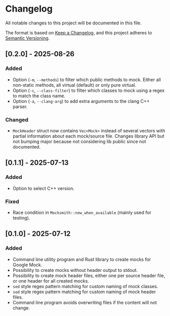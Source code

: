 # Changelog

All notable changes to this project will be documented in this file.

The format is based on [Keep a Changelog](https://keepachangelog.com/en/1.1.0/),
and this project adheres to [Semantic Versioning](https://semver.org/spec/v2.0.0.html).


## [0.2.0] - 2025-08-26

### Added
- Option (`-m`, `--methods`) to filter which public methods to mock. Either all non-static
  methods, all virtual (default) or only pure virtual.
- Option (`-c`, `--class-filter`) to filter which classes to mock using a regex to match
  the class name.
- Option (`-a`, `--clang-arg`) to add extra arguments to the clang C++ parser.

### Changed
- `MockHeader` struct now contains `Vec<Mock>` instead of several vectors with partial
  information about each mock/source file. Changes library API but not bumping major
  because not considering lib public since not documented.


## [0.1.1] - 2025-07-13

### Added
- Option to select C++ version.

### Fixed
- Race condition in `Mocksmith::new_when_available` (mainly used for testing).


## [0.1.0] - 2025-07-12

### Added
- Command line utility program and Rust library to create mocks for Google Mock.
- Possibility to create mocks without header output to stdout.
- Possibility to create mock header files, either one per source header file, or one
  header for all created mocks.
- `sed` style regex pattern matching for custom naming of mock classes.
- `sed` style regex pattern matching for custom naming of mock header files.
- Command line program avoids overwriting files if the content will not change.
